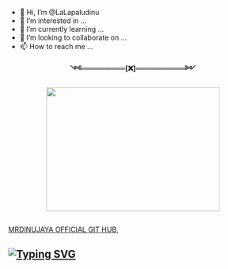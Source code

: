 - 👋 Hi, I’m @LaLapaludinu
- 👀 I’m interested in ...
- 🌱 I’m currently learning ...
- 💞️ I’m looking to collaborate on ...
- 📫 How to reach me ...

<!---
LaLapaludinu/LaLapaludinu is a ✨ special ✨ repository because its `README.md` (this file) appears on your GitHub profile.
You can click the Preview link to take a look at your changes.
--->
<p align="center"> 
<b>༺═════════[❌]══════════༻</b>
</p>
<p align="center">
<img src="https://ibb.co/c373Bmy" width="350" height="250"/>
</p>
<p align="center">
  <a href="#"><img src="http://readme-typing-svg.herokuapp.com?color=RED&center=true&vCenter=true&multiline=false&lines=RAVINU+OFFICIAL+GITHUB"
 alt="">
 
MRDINUJAYA OFFICIAL GIT HUB,
    
    
## [![Typing SVG](https://readme-typing-svg.herokuapp.com?font=Rockstar-ExtraBold&color=F33A6A&lines=WELCOME+TO+Lapalu+Dinujaya+GITHUB.;POWERED+BY+Lapalu+Dinujaya;ℂ𝕣𝕖𝕒𝕥𝕖𝕕+𝕓𝕪:+Dinujaya:+OFFICIEAL;💕ඉතිං+කොහොමද🙃;😁මොකද+කරන්නෙ🌹)](https://git.io/typing-svg)
